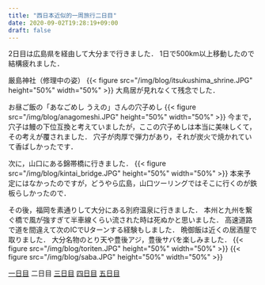```yaml
---
title: "西日本近似的一周旅行二日目"
date: 2020-09-02T19:28:19+09:00
draft: false
---
```


2日目は広島県を経由して大分まで行きました．
1日で500km以上移動したので結構疲れました．

厳島神社（修理中の姿）
{{< figure src="/img/blog/itsukushima_shrine.JPG" height="50%" width="50%" >}}
大鳥居が見れなくて残念でした．

お昼ご飯の「あなごめし うえの」さんの穴子めし
{{< figure src="/img/blog/anagomeshi.JPG" height="50%" width="50%" >}}
今まで，穴子は鰻の下位互換と考えていましたが，ここの穴子めしは本当に美味しくて，
その考えが覆されました．
穴子が肉厚で弾力があり，それが炭火で焼かれていて香ばしかったです．

次に，山口にある錦帯橋に行きました．
{{< figure src="/img/blog/kintai_bridge.JPG" height="50%" width="50%" >}}
本来予定にはなかったのですが，どうやら広島，山口ツーリングではそこに行くのが鉄板らしかったので．

その後，福岡を素通りして大分にある別府温泉に行きました．
本州と九州を繋ぐ橋で風が強すぎて半車線くらい流された時は死ぬかと思いました．
高速道路で道を間違えて次のICでUターンする経験もしました．
晩御飯は近くの居酒屋で取りました．
大分名物のとり天や豊後アジ，豊後サバを楽しみました．
{{< figure src="/img/blog/toriten.JPG" height="50%" width="50%" >}}
{{< figure src="/img/blog/saba.JPG" height="50%" width="50%" >}}

[一日目](../tour_day1/)
二日目
[三日目](../tour_day3/)
[四日目](../tour_day4/)
[五日目](../tour_day5/)
